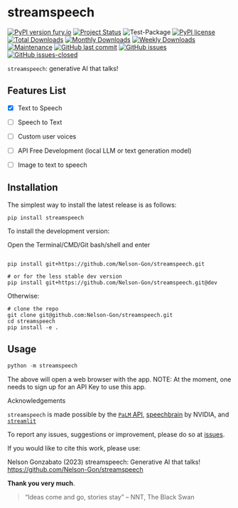 # streamspeech

[![PyPI version fury.io](https://badge.fury.io/py/streamspeech.svg)](https://pypi.python.org/pypi/streamspeech/)
[![Project Status](http://www.repostatus.org/badges/latest/active.svg)](http://www.repostatus.org/#active) 
![Test-Package](https://github.com/Nelson-Gon/streamspeech/workflows/Test-Package/badge.svg)
[![PyPI license](https://img.shields.io/pypi/l/streamspeech.svg)](https://pypi.python.org/pypi/streamspeech/)
[![Total Downloads](https://pepy.tech/badge/streamspeech)](https://pepy.tech/project/streamspeech)
[![Monthly Downloads](https://pepy.tech/badge/streamspeech/month)](https://pepy.tech/project/streamspeech)
[![Weekly Downloads](https://pepy.tech/badge/streamspeech/week)](https://pepy.tech/project/streamspeech)
[![Maintenance](https://img.shields.io/badge/Maintained%3F-yes-green.svg)](https://GitHub.com/Nelson-Gon/streamspeech/graphs/commit-activity)
[![GitHub last commit](https://img.shields.io/github/last-commit/Nelson-Gon/streamspeech.svg)](https://github.com/Nelson-Gon/streamspeech/commits/main)
[![GitHub issues](https://img.shields.io/github/issues/Nelson-Gon/streamspeech.svg)](https://GitHub.com/Nelson-Gon/streamspeech/issues/)
[![GitHub issues-closed](https://img.shields.io/github/issues-closed/Nelson-Gon/streamspeech.svg)](https://GitHub.com/Nelson-Gon/streamspeech/issues?q=is%3Aissue+is%3Aclosed)



`streamspeech`: generative AI that talks!


## Features List

- [x] Text to Speech

- [ ] Speech to Text 

- [ ] Custom user voices 

- [ ] API Free Development (local LLM or text generation model)

- [ ] Image to text to speech 






## Installation

The simplest way to install the latest release is as follows:

```shell
pip install streamspeech

```

To install the development version:


Open the Terminal/CMD/Git bash/shell and enter

```shell

pip install git+https://github.com/Nelson-Gon/streamspeech.git

# or for the less stable dev version
pip install git+https://github.com/Nelson-Gon/streamspeech.git@dev

```

Otherwise:

```shell
# clone the repo
git clone git@github.com:Nelson-Gon/streamspeech.git
cd streamspeech
pip install -e . 

```

## Usage 

```python
python -m streamspeech
```

The above will open a web browser with the app. NOTE: At the moment, one needs to sign up for an API Key to use this app. 

Acknowledgements

`streamspeech` is made possible by the [`PaLM` API](https://developers.generativeai.google/), [speechbrain](https://speechbrain.github.io/) by NVIDIA, and [`streamlit`](https://streamlit.io/)


To report any issues, suggestions or improvement, please do so at [issues](https://github.com/Nelson-Gon/streamspeech/issues). 

If you would like to cite this work, please use:

Nelson Gonzabato (2023) streamspeech: Generative AI that talks! https://github.com/Nelson-Gon/streamspeech


**Thank you very much**. 


> “Ideas come and go, stories stay” – NNT, The Black Swan 






